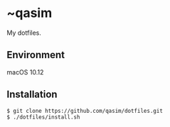 # ~qasim

My dotfiles.

## Environment

macOS 10.12

## Installation

```bash
$ git clone https://github.com/qasim/dotfiles.git
$ ./dotfiles/install.sh
```
